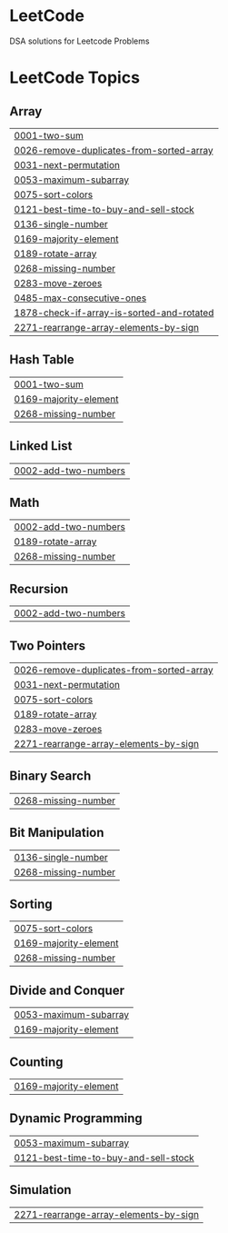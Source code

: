 # LeetCode
DSA solutions for Leetcode Problems 

<!---LeetCode Topics Start-->
# LeetCode Topics
## Array
|  |
| ------- |
| [0001-two-sum](https://github.com/ShubhamSalunke4285/LeetCode/tree/master/0001-two-sum) |
| [0026-remove-duplicates-from-sorted-array](https://github.com/ShubhamSalunke4285/LeetCode/tree/master/0026-remove-duplicates-from-sorted-array) |
| [0031-next-permutation](https://github.com/ShubhamSalunke4285/LeetCode/tree/master/0031-next-permutation) |
| [0053-maximum-subarray](https://github.com/ShubhamSalunke4285/LeetCode/tree/master/0053-maximum-subarray) |
| [0075-sort-colors](https://github.com/ShubhamSalunke4285/LeetCode/tree/master/0075-sort-colors) |
| [0121-best-time-to-buy-and-sell-stock](https://github.com/ShubhamSalunke4285/LeetCode/tree/master/0121-best-time-to-buy-and-sell-stock) |
| [0136-single-number](https://github.com/ShubhamSalunke4285/LeetCode/tree/master/0136-single-number) |
| [0169-majority-element](https://github.com/ShubhamSalunke4285/LeetCode/tree/master/0169-majority-element) |
| [0189-rotate-array](https://github.com/ShubhamSalunke4285/LeetCode/tree/master/0189-rotate-array) |
| [0268-missing-number](https://github.com/ShubhamSalunke4285/LeetCode/tree/master/0268-missing-number) |
| [0283-move-zeroes](https://github.com/ShubhamSalunke4285/LeetCode/tree/master/0283-move-zeroes) |
| [0485-max-consecutive-ones](https://github.com/ShubhamSalunke4285/LeetCode/tree/master/0485-max-consecutive-ones) |
| [1878-check-if-array-is-sorted-and-rotated](https://github.com/ShubhamSalunke4285/LeetCode/tree/master/1878-check-if-array-is-sorted-and-rotated) |
| [2271-rearrange-array-elements-by-sign](https://github.com/ShubhamSalunke4285/LeetCode/tree/master/2271-rearrange-array-elements-by-sign) |
## Hash Table
|  |
| ------- |
| [0001-two-sum](https://github.com/ShubhamSalunke4285/LeetCode/tree/master/0001-two-sum) |
| [0169-majority-element](https://github.com/ShubhamSalunke4285/LeetCode/tree/master/0169-majority-element) |
| [0268-missing-number](https://github.com/ShubhamSalunke4285/LeetCode/tree/master/0268-missing-number) |
## Linked List
|  |
| ------- |
| [0002-add-two-numbers](https://github.com/ShubhamSalunke4285/LeetCode/tree/master/0002-add-two-numbers) |
## Math
|  |
| ------- |
| [0002-add-two-numbers](https://github.com/ShubhamSalunke4285/LeetCode/tree/master/0002-add-two-numbers) |
| [0189-rotate-array](https://github.com/ShubhamSalunke4285/LeetCode/tree/master/0189-rotate-array) |
| [0268-missing-number](https://github.com/ShubhamSalunke4285/LeetCode/tree/master/0268-missing-number) |
## Recursion
|  |
| ------- |
| [0002-add-two-numbers](https://github.com/ShubhamSalunke4285/LeetCode/tree/master/0002-add-two-numbers) |
## Two Pointers
|  |
| ------- |
| [0026-remove-duplicates-from-sorted-array](https://github.com/ShubhamSalunke4285/LeetCode/tree/master/0026-remove-duplicates-from-sorted-array) |
| [0031-next-permutation](https://github.com/ShubhamSalunke4285/LeetCode/tree/master/0031-next-permutation) |
| [0075-sort-colors](https://github.com/ShubhamSalunke4285/LeetCode/tree/master/0075-sort-colors) |
| [0189-rotate-array](https://github.com/ShubhamSalunke4285/LeetCode/tree/master/0189-rotate-array) |
| [0283-move-zeroes](https://github.com/ShubhamSalunke4285/LeetCode/tree/master/0283-move-zeroes) |
| [2271-rearrange-array-elements-by-sign](https://github.com/ShubhamSalunke4285/LeetCode/tree/master/2271-rearrange-array-elements-by-sign) |
## Binary Search
|  |
| ------- |
| [0268-missing-number](https://github.com/ShubhamSalunke4285/LeetCode/tree/master/0268-missing-number) |
## Bit Manipulation
|  |
| ------- |
| [0136-single-number](https://github.com/ShubhamSalunke4285/LeetCode/tree/master/0136-single-number) |
| [0268-missing-number](https://github.com/ShubhamSalunke4285/LeetCode/tree/master/0268-missing-number) |
## Sorting
|  |
| ------- |
| [0075-sort-colors](https://github.com/ShubhamSalunke4285/LeetCode/tree/master/0075-sort-colors) |
| [0169-majority-element](https://github.com/ShubhamSalunke4285/LeetCode/tree/master/0169-majority-element) |
| [0268-missing-number](https://github.com/ShubhamSalunke4285/LeetCode/tree/master/0268-missing-number) |
## Divide and Conquer
|  |
| ------- |
| [0053-maximum-subarray](https://github.com/ShubhamSalunke4285/LeetCode/tree/master/0053-maximum-subarray) |
| [0169-majority-element](https://github.com/ShubhamSalunke4285/LeetCode/tree/master/0169-majority-element) |
## Counting
|  |
| ------- |
| [0169-majority-element](https://github.com/ShubhamSalunke4285/LeetCode/tree/master/0169-majority-element) |
## Dynamic Programming
|  |
| ------- |
| [0053-maximum-subarray](https://github.com/ShubhamSalunke4285/LeetCode/tree/master/0053-maximum-subarray) |
| [0121-best-time-to-buy-and-sell-stock](https://github.com/ShubhamSalunke4285/LeetCode/tree/master/0121-best-time-to-buy-and-sell-stock) |
## Simulation
|  |
| ------- |
| [2271-rearrange-array-elements-by-sign](https://github.com/ShubhamSalunke4285/LeetCode/tree/master/2271-rearrange-array-elements-by-sign) |
<!---LeetCode Topics End-->